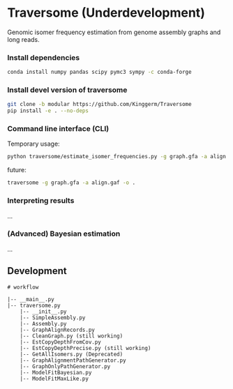 

# Traversome (Underdevelopment)
Genomic isomer frequency estimation from genome assembly graphs and long reads.


### Install dependencies
```bash
conda install numpy pandas scipy pymc3 sympy -c conda-forge
```

### Install devel version of traversome
```bash
git clone -b modular https://github.com/Kinggerm/Traversome
pip install -e . --no-deps
```

### Command line interface (CLI)

Temporary usage:
```bash
python traversome/estimate_isomer_frequencies.py -g graph.gfa -a align.gaf -o .
```

future: 
```bash
traversome -g graph.gfa -a align.gaf -o .
```

### Interpreting results
...


### (Advanced) Bayesian estimation
...


## Development

```
# workflow

|-- __main__.py
|-- traversome.py
    |-- __init__.py
    |-- SimpleAssembly.py
    |-- Assembly.py
    |-- GraphAlignRecords.py
    |-- CleanGraph.py (still working)
    |-- EstCopyDepthFromCov.py
    |-- EstCopyDepthPrecise.py (still working)
    |-- GetAllIsomers.py (Deprecated)
    |-- GraphAlignmentPathGenerator.py
    |-- GraphOnlyPathGenerator.py
    |-- ModelFitBayesian.py
    |-- ModelFitMaxLike.py
